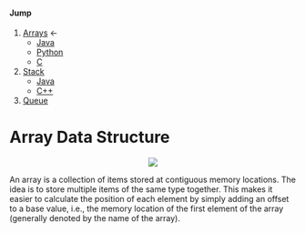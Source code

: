 #### Jump
1. [Arrays](https://github.com/kaweendras/Data-Structures/tree/master/Arrays) <-
    - [Java](https://github.com/kaweendras/Data-Structures/tree/master/Arrays/Java)
    - [Python](https://github.com/kaweendras/Data-Structures/tree/master/Arrays/Python)
    - [C](https://github.com/kaweendras/Data-Structures/tree/master/Arrays/C)
2. [Stack](https://github.com/kaweendras/Data-Structures/tree/master/Stack) 
    - [Java](https://github.com/kaweendras/Data-Structures/tree/master/Stack/Java) 
    - [C++](https://github.com/kaweendras/Data-Structures/tree/master/Stack/C++) 
3. [Queue](https://github.com/kaweendras/Data-Structures/tree/master/Queue)

# Array Data Structure

<p align="center">
  <img  src="https://media.geeksforgeeks.org/wp-content/uploads/array-2.png">
</p>

An array is a collection of items stored at contiguous memory locations.
The idea is to store multiple items of the same type together. 
This makes it easier to calculate the position of each element by simply adding an offset to a base value, i.e., the memory location
of the first element of the array (generally denoted by the name of the array).

